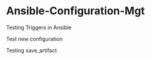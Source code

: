 # Ansible-Configuration-Mgt

Testing Triggers in Ansible

Test new configuration

Testing save_artifact
